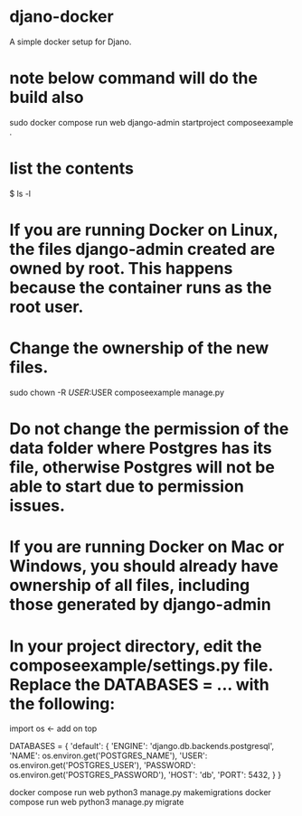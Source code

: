 # djano-docker
A simple docker setup for Djano.
# note below command will do the build also
sudo docker compose run web django-admin startproject composeexample .

# list the contents
$ ls -l

# If you are running Docker on Linux, the files django-admin created are owned by root. This happens because the container runs as the root user.
# Change the ownership of the new files.

sudo chown -R $USER:$USER composeexample manage.py

# Do not change the permission of the data folder where Postgres has its file, otherwise Postgres will not be able to start due to permission issues.

# If you are running Docker on Mac or Windows, you should already have ownership of all files, including those generated by django-admin

# In your project directory, edit the composeexample/settings.py file. Replace the DATABASES = ... with the following:


import os <- add on top

DATABASES = {
    'default': {
        'ENGINE': 'django.db.backends.postgresql',
        'NAME': os.environ.get('POSTGRES_NAME'),
        'USER': os.environ.get('POSTGRES_USER'),
        'PASSWORD': os.environ.get('POSTGRES_PASSWORD'),
        'HOST': 'db',
        'PORT': 5432,
    }
}


docker compose run web python3 manage.py makemigrations
docker compose run web python3 manage.py migrate
